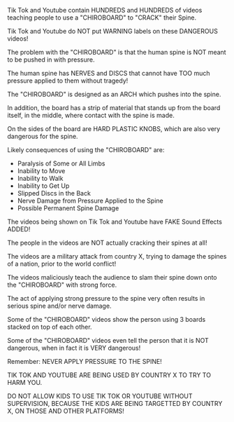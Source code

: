 Tik Tok and Youtube contain HUNDREDS and HUNDREDS of videos teaching people to use a "CHIROBOARD" to "CRACK" their Spine.

Tik Tok and Youtube do NOT put WARNING labels on these DANGEROUS videos!

The problem with the "CHIROBOARD" is that the human spine is NOT meant to be pushed in with pressure.

The human spine has NERVES and DISCS that cannot have TOO much pressure applied to them without tragedy!

The "CHIROBOARD" is designed as an ARCH which pushes into the spine.

In addition, the board has a strip of material that stands up from the board itself, in the middle, where contact with the spine is made.

On the sides of the board are HARD PLASTIC KNOBS, which are also very dangerous for the spine.

Likely consequences of using the "CHIROBOARD" are:

* Paralysis of Some or All Limbs
* Inability to Move
* Inability to Walk
* Inability to Get Up
* Slipped Discs in the Back
* Nerve Damage from Pressure Applied to the Spine
* Possible Permanent Spine Damage

The videos being shown on Tik Tok and Youtube have FAKE Sound Effects ADDED!

The people in the videos are NOT actually cracking their spines at all!

The videos are a military attack from country X, trying to damage the spines of a nation, prior to the world conflict!

The videos maliciously teach the audience to slam their spine down onto the "CHIROBOARD" with strong force.

The act of applying strong pressure to the spine very often results in serious spine and/or nerve damage.

Some of the "CHIROBOARD" videos show the person using 3 boards stacked on top of each other.

Some of the "CHIROBOARD" videos even tell the person that it is NOT dangerous, when in fact it is VERY dangerous!

Remember: NEVER APPLY PRESSURE TO THE SPINE!

TIK TOK AND YOUTUBE ARE BEING USED BY COUNTRY X TO TRY TO HARM YOU.

DO NOT ALLOW KIDS TO USE TIK TOK OR YOUTUBE WITHOUT SUPERVISION, BECAUSE THE KIDS ARE BEING TARGETTED BY COUNTRY X, ON THOSE AND OTHER PLATFORMS!
